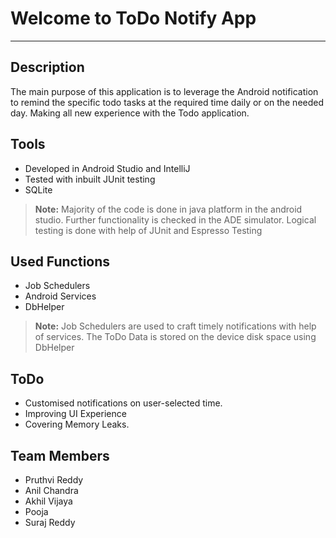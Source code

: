Welcome to ToDo Notify App
===================
----------



Description
-------------
The main purpose of this application is to leverage the Android notification to remind the specific todo tasks at the required time daily or on the needed day. Making all new experience with the Todo application.

Tools
-------------
 - Developed in Android Studio and IntelliJ
 - Tested with inbuilt JUnit testing 
 - SQLite
 
> **Note:**
> Majority of the code is done in java platform in the android studio.
>Further functionality is checked in the ADE simulator.
>Logical testing is done with help of JUnit and Espresso Testing

Used Functions
-------------------
 - Job Schedulers 
 - Android Services 
 - DbHelper

> **Note:**
> Job Schedulers are used to craft timely notifications with help of services.
> The ToDo Data is stored on the device disk space using DbHelper

ToDo
-------------

 - Customised notifications on user-selected time.
 - Improving UI Experience 
 - Covering Memory Leaks.

Team Members 
-------------
 - Pruthvi Reddy
 - Anil Chandra
 - Akhil Vijaya
 - Pooja
 - Suraj Reddy













































































































































































